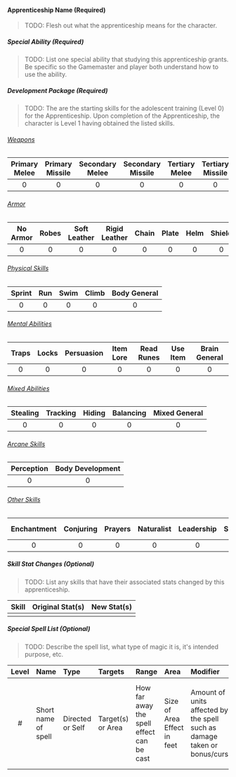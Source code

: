 
#### Apprenticeship Name (Required)

>TODO:
>Flesh out what the apprenticeship means for the character.

##### Special Ability (Required)

>TODO:
>List one special ability that studying this apprenticeship grants.  Be specific so the Gamemaster and player both understand how to use the ability.

##### Development Package (Required)

>TODO:
>The are the starting skills for the adolescent training (Level 0) for the Apprenticeship.  Upon completion of the Apprenticeship, the character is Level 1 having obtained the listed skills.

###### [Weapons](#Weapon-Skills)

|Primary Melee|Primary Missile|Secondary Melee|Secondary Missile|Tertiary Melee|Tertiary Missile|
|:-----------:|:-------------:|:-------------:|:---------------:|:------------:|:--------------:|
|0						|0							|0							|0								|0						 |0								|

###### [Armor](#Armor-Skills)

|No Armor|Robes|Soft Leather|Rigid Leather|Chain|Plate|Helm|Shield|
|:------:|:---:|:----------:|:-----------:|:---:|:---:|:--:|:----:|
|0			 |0		 |0						|0						|0		|0		|0	 |0			|

###### [Physical Skills](#Physical-Skills)

|Sprint|Run|Swim|Climb|Body General|
|:----:|:-:|:--:|:---:|:----------:|
|0   	 |0	 |0   |0    |0           |

###### [Mental Abilities](#Mental-Abilities)

|Traps|Locks|Persuasion|Item Lore|Read Runes|Use Item|Brain General|
|:---:|:---:|:--------:|:-------:|:--------:|:------:|:-----------:|
|0		|0		|0				 |0				 |0					|0			 |0						 |

###### [Mixed Abilities](#Mixed-Abilities)

|Stealing|Tracking|Hiding|Balancing|Mixed General|
|:------:|:------:|:----:|:-------:|:-----------:|
|0			 |0				|0		 |0				 |0						 |

###### [Arcane Skills](#Arcane-Skills)

|Perception|Body Development|
|:--------:|:--------------:|
|0				 |0								|

###### [Other Skills](#Other-Skills)

|Enchantment|Conjuring|Prayers|Naturalist|Leadership|Songs|Apprenticeship List|
|:---------:|:-------:|:-----:|:--------:|:--------:|:---:|:-----------------:|
|0					|0				|0			|0				 |0					|0		|0									|

##### Skill Stat Changes (Optional)

>TODO:
>List any skills that have their associated stats changed by this apprenticeship.

|Skill|Original Stat(s)|New Stat(s)|
|:----|:---------------|:----------|
|     |                |           |

##### Special Spell List (Optional)

>TODO:
>Describe the spell list, what type of magic it is, it's intended purpose, etc.

|Level|Name|Type|Targets|Range|Area|Modifier|Duration|Description
|:-:|:--|:--|:--|:--|:--|:--|:--|:--
|#|Short name of spell|Directed or Self|Target(s) or Area|How far away the spell effect can be cast|Size of Area Effect in feet|Amount of units affected by the spell such as damage taken or bonus/curse|How long the effects of the spell last.|Description of the spell.  Give enough information to clearly describe functionality and implementation of the spell.
